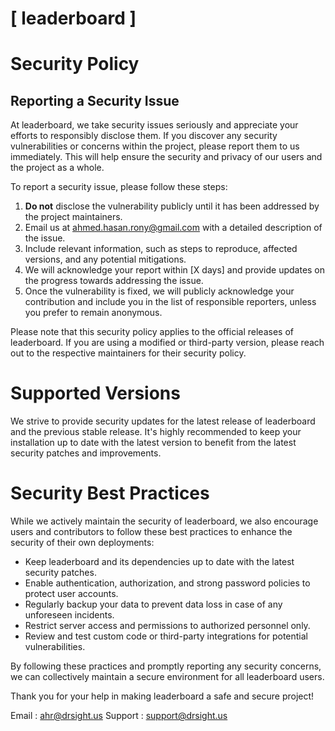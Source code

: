 # [ leaderboard ]

# Security Policy

## Reporting a Security Issue

At leaderboard, we take security issues seriously and appreciate your efforts to responsibly disclose them. If you discover any security vulnerabilities or concerns within the project, please report them to us immediately. This will help ensure the security and privacy of our users and the project as a whole.

To report a security issue, please follow these steps:

1. **Do not** disclose the vulnerability publicly until it has been addressed by the project maintainers.
2. Email us at [ahmed.hasan.rony@gmail.com](mailto:ahmed.hasan.rony@gmail.com) with a detailed description of the issue.
3. Include relevant information, such as steps to reproduce, affected versions, and any potential mitigations.
4. We will acknowledge your report within [X days] and provide updates on the progress towards addressing the issue.
5. Once the vulnerability is fixed, we will publicly acknowledge your contribution and include you in the list of responsible reporters, unless you prefer to remain anonymous.

Please note that this security policy applies to the official releases of leaderboard. If you are using a modified or third-party version, please reach out to the respective maintainers for their security policy.

# Supported Versions

We strive to provide security updates for the latest release of leaderboard and the previous stable release. It's highly recommended to keep your installation up to date with the latest version to benefit from the latest security patches and improvements.

# Security Best Practices

While we actively maintain the security of leaderboard, we also encourage users and contributors to follow these best practices to enhance the security of their own deployments:

- Keep leaderboard and its dependencies up to date with the latest security patches.
- Enable authentication, authorization, and strong password policies to protect user accounts.
- Regularly backup your data to prevent data loss in case of any unforeseen incidents.
- Restrict server access and permissions to authorized personnel only.
- Review and test custom code or third-party integrations for potential vulnerabilities.

By following these practices and promptly reporting any security concerns, we can collectively maintain a secure environment for all leaderboard users.

Thank you for your help in making leaderboard a safe and secure project!

Email : [ahr@drsight.us](mailto:ahr@drsight.us)
Support : [support@drsight.us](mailto:support@drsight.us)


